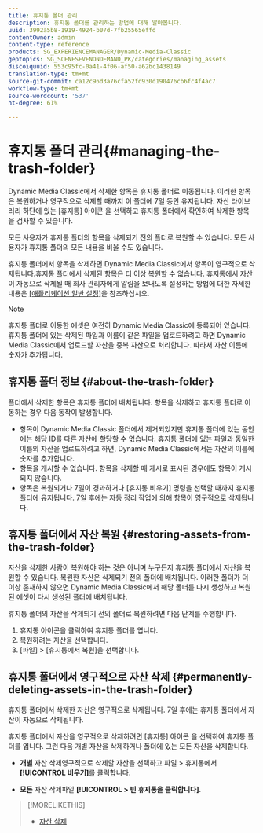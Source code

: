 ```yaml
---
title: 휴지통 폴더 관리
description: 휴지통 폴더를 관리하는 방법에 대해 알아봅니다.
uuid: 3992a5b8-1919-4924-b07d-7fb25565effd
contentOwner: admin
content-type: reference
products: SG_EXPERIENCEMANAGER/Dynamic-Media-Classic
geptopics: SG_SCENESEVENONDEMAND_PK/categories/managing_assets
discoiquuid: 553c95fc-0a41-4f06-af50-a62bc1438149
translation-type: tm+mt
source-git-commit: ca12c96d3a76cfa52fd930d190476cb6fc4f4ac7
workflow-type: tm+mt
source-wordcount: '537'
ht-degree: 61%

---
```



# 휴지통 폴더 관리{#managing-the-trash-folder}

Dynamic Media Classic에서 삭제한 항목은 휴지통 폴더로 이동됩니다. 이러한 항목은 복원하거나 영구적으로 삭제할 때까지 이 폴더에 7일 동안 유지됩니다. 자산 라이브러리 하단에 있는 [휴지통] 아이콘 을 선택하고 휴지통 폴더에서 확인하여 삭제한 항목을 검사할 수 있습니다.

모든 사용자가 휴지통 폴더의 항목을 삭제되기 전의 폴더로 복원할 수 있습니다. 모든 사용자가 휴지통 폴더의 모든 내용을 비울 수도 있습니다.

휴지통 폴더에서 항목을 삭제하면 Dynamic Media Classic에서 항목이 영구적으로 삭제됩니다.휴지통 폴더에서 삭제된 항목은 더 이상 복원할 수 없습니다. 휴지통에서 자산이 자동으로 삭제될 때 회사 관리자에게 알림을 보내도록 설정하는 방법에 대한 자세한 내용은 [[애플리케이션 일반 설정]](application-setup.md#general_settings)을 참조하십시오.

>[!NOTE]
>
>휴지통 폴더로 이동한 에셋은 여전히 Dynamic Media Classic에 등록되어 있습니다. 휴지통 폴더에 있는 삭제된 파일과 이름이 같은 파일을 업로드하려고 하면 Dynamic Media Classic에서 업로드할 자산을 중복 자산으로 처리합니다. 따라서 자산 이름에 숫자가 추가됩니다.

## 휴지통 폴더 정보 {#about-the-trash-folder}

폴더에서 삭제한 항목은 휴지통 폴더에 배치됩니다. 항목을 삭제하고 휴지통 폴더로 이동하는 경우 다음 동작이 발생합니다.

* 항목이 Dynamic Media Classic 폴더에서 제거되었지만 휴지통 폴더에 있는 동안에는 해당 ID를 다른 자산에 할당할 수 없습니다. 휴지통 폴더에 있는 파일과 동일한 이름의 자산을 업로드하려고 하면, Dynamic Media Classic에서는 자산의 이름에 숫자를 추가합니다.
* 항목을 게시할 수 없습니다. 항목을 삭제할 때 게시로 표시된 경우에도 항목이 게시되지 않습니다.
* 항목은 복원되거나 7일이 경과하거나 [휴지통 비우기] 명령을 선택할 때까지 휴지통 폴더에 유지됩니다. 7일 후에는 자동 정리 작업에 의해 항목이 영구적으로 삭제됩니다.

## 휴지통 폴더에서 자산 복원 {#restoring-assets-from-the-trash-folder}

자산을 삭제한 사람이 복원해야 하는 것은 아니며 누구든지 휴지통 폴더에서 자산을 복원할 수 있습니다. 복원한 자산은 삭제되기 전의 폴더에 배치됩니다. 이러한 폴더가 더 이상 존재하지 않으면 Dynamic Media Classic에서 해당 폴더를 다시 생성하고 복원된 에셋이 다시 생성된 폴더에 배치됩니다.

휴지통 폴더의 자산을 삭제되기 전의 폴더로 복원하려면 다음 단계를 수행합니다.

1. 휴지통 아이콘을 클릭하여 휴지통 폴더를 엽니다.
1. 복원하려는 자산을 선택합니다.
1. [파일] > [휴지통에서 복원]을 선택합니다.

## 휴지통 폴더에서 영구적으로 자산 삭제  {#permanently-deleting-assets-in-the-trash-folder}

휴지통 폴더에서 삭제한 자산은 영구적으로 삭제됩니다. 7일 후에는 휴지통 폴더에서 자산이 자동으로 삭제됩니다.

휴지통 폴더에서 자산을 영구적으로 삭제하려면 [휴지통] 아이콘 을 선택하여 휴지통 폴더를 엽니다. 그런 다음 개별 자산을 삭제하거나 폴더에 있는 모든 자산을 삭제합니다.

* **개별** 자산 삭제영구적으로 삭제할 자산을 선택하고 파일 > 휴지통에서  **[!UICONTROL 비우기]**&#x200B;를 클릭합니다.

* **모든** 자산 삭제파일  **[!UICONTROL > 빈 휴지통을 클릭합니다]**.

>[!MORELIKETHIS]
>
>* [자산 삭제](moving-renaming-deleting-assets.md#delete_assets)

